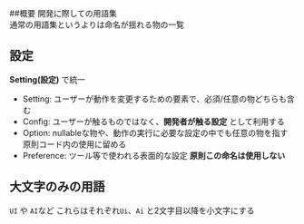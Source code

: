 ##概要
開発に際しての用語集  
通常の用語集というよりは命名が揺れる物の一覧  
  
## 設定
**Setting(設定)** で統一  
+ Setting: ユーザーが動作を変更するための要素で、必須/任意の物どちらも含む
+ Config: ユーザーが触るものではなく、**開発者が触る設定** として利用する  
+ Option: nullableな物や、動作の実行に必要な設定の中でも任意の物を指す 原則コード内の使用に留める  
+ Preference: ツール等で使われる表面的な設定 **原則この命名は使用しない**  

## 大文字のみの用語
`UI` や `AI`など
これらはそれぞれ`Ui`、`Ai` と2文字目以降を小文字にする